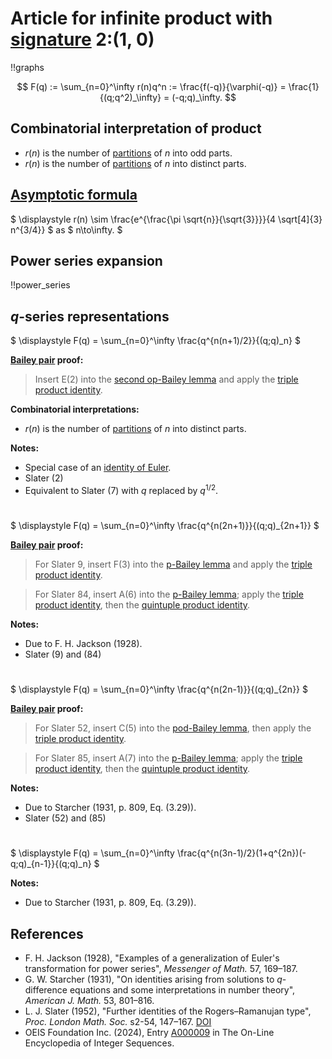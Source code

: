 # Article for infinite product with [signature](../product_signature.html) 2:(1, 0)

!!graphs

$$ F(q) := \sum_{n=0}^\infty r(n)q^n := \frac{f(-q)}{\varphi(-q)} = \frac{1}{(q;q^2)_\infty} = (-q;q)_\infty. $$

## Combinatorial interpretation of product

- $r(n)$ is the number of [partitions](../partitions.html#integer_partitions) of $n$ into odd parts.
- $r(n)$ is the number of [partitions](../partitions.html#integer_partitions) of $n$ into distinct parts.

## [Asymptotic formula](../asymptotics.html)

$ \displaystyle r(n) \sim \frac{e^{\frac{\pi  \sqrt{n}}{\sqrt{3}}}}{4 \sqrt[4]{3} n^{3/4}} $ as $ n\to\infty. $

## Power series expansion

!!power_series

## $q$-series representations

$ \displaystyle F(q) = \sum_{n=0}^\infty \frac{q^{n(n+1)/2}}{(q;q)_n} $

**[Bailey pair](../Bailey_pairs.html) proof:**
> Insert E(2) into the [second op-Bailey lemma](../Bailey_pairs.html#2nd_op_Bailey_lemma) and apply the [triple product identity](../q-series.html#triple_product).

**Combinatorial interpretations:**
- $r(n)$ is the number of [partitions](../partitions.html#integer_partitions) of $n$ into distinct parts.
    
**Notes:**
- Special case of an [identity of Euler](../fundamental_q-hypergeometric_sums.html#Euler_id).
- Slater (2)
- Equivalent to Slater (7) with $q$ replaced by $q^{1/2}$.

#

$ \displaystyle F(q) = \sum_{n=0}^\infty \frac{q^{n(2n+1)}}{(q;q)_{2n+1}} $


**[Bailey pair](../Bailey_pairs.html) proof:**
> For Slater 9, insert F(3) into the [p-Bailey lemma](../Bailey_pairs.html#p_Bailey_lemma) and apply the [triple product identity](../q-series.html#triple_product).

> For Slater 84, insert A(6) into the [p-Bailey lemma](../Bailey_pairs.html#p_Bailey_lemma); apply the [triple product identity](../q-series.html#triple_product), then the [quintuple product identity](../q-series.html#quintuple_product).

    
**Notes:**
- Due to F. H. Jackson (1928).
- Slater (9) and (84)

#

$ \displaystyle F(q) = \sum_{n=0}^\infty \frac{q^{n(2n-1)}}{(q;q)_{2n}} $

**[Bailey pair](../Bailey_pairs.html) proof:**
> For Slater 52, insert C(5) into the [pod-Bailey lemma](../Bailey_pairs.html#pod_Bailey_lemma), then apply the [triple product identity](../q-series.html#triple_product).

> For Slater 85, insert A(7) into the [p-Bailey lemma](../Bailey_pairs.html#p_Bailey_lemma); apply the [triple product identity](../q-series.html#triple_product), then
         the [quintuple product identity](../q-series.html#quintuple_product).

    
**Notes:**
- Due to Starcher (1931, p. 809, Eq. (3.29)).
- Slater (52) and (85)

#

$ \displaystyle F(q) = \sum_{n=0}^\infty \frac{q^{n(3n-1)/2}(1+q^{2n})(-q;q)_{n-1}}{(q;q)_n} $

    
**Notes:**
- Due to Starcher (1931, p. 809, Eq. (3.29)).
    
## References
- F. H. Jackson (1928), "Examples of a generalization of Euler's transformation for power series", *Messenger of Math.* 57, 169–187.
- G. W. Starcher (1931), "On identities arising from solutions to $q$-difference equations and some interpretations in number theory", *American J. Math.* 53, 801–816.
- L. J. Slater (1952), "Further identities of the Rogers–Ramanujan type", *Proc. London Math. Soc.* s2-54, 147–167. [DOI](https://doi.org/10.1112/plms/s2-54.2.147)
- OEIS Foundation Inc. (2024), Entry [A000009](https://oeis.org/A000009) in The On-Line Encyclopedia of Integer Sequences.
